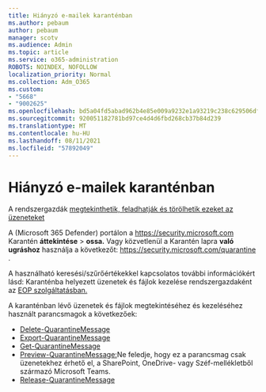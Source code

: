```yaml
---
title: Hiányzó e-mailek karanténban
ms.author: pebaum
author: pebaum
manager: scotv
ms.audience: Admin
ms.topic: article
ms.service: o365-administration
ROBOTS: NOINDEX, NOFOLLOW
localization_priority: Normal
ms.collection: Adm_O365
ms.custom:
- "5668"
- "9002625"
ms.openlocfilehash: bd5a04fd5abad962b4e85e009a9232e1a93219c238c629506df5cfb034453df2
ms.sourcegitcommit: 920051182781bd97ce4d4d6fbd268cb37b84d239
ms.translationtype: MT
ms.contentlocale: hu-HU
ms.lasthandoff: 08/11/2021
ms.locfileid: "57892049"
---
```

# <a name="missing-emails-in-quarantine"></a>Hiányzó e-mailek karanténban

A rendszergazdák [megtekinthetik, feladhatják és törölhetik ezeket az üzeneteket](https://docs.microsoft.com/microsoft-365/security/office-365-security/manage-quarantined-messages-and-files)

A (Microsoft 365 Defender) portálon a <https://security.microsoft.com> Karantén **áttekintése** \> **ossa.** Vagy közvetlenül a Karantén lapra **való ugráshoz** használja a következőt: <https://security.microsoft.com/quarantine> .  

A használható keresési/szűrőértékekkel kapcsolatos további információkért lásd: Karanténba helyezett üzenetek és fájlok kezelése rendszergazdaként az [EOP szolgáltatásban.](https://docs.microsoft.com/microsoft-365/security/office-365-security/manage-quarantined-messages-and-files)

A karanténban lévő üzenetek és fájlok megtekintéséhez és kezeléséhez használt parancsmagok a következőek:

- [Delete-QuarantineMessage](https://docs.microsoft.com/powershell/module/exchange/delete-quarantinemessage)
- [Export-QuarantineMessage](https://docs.microsoft.com/powershell/module/exchange/export-quarantinemessage)
- [Get-QuarantineMessage](https://docs.microsoft.com/powershell/module/exchange/get-quarantinemessage)
- [Preview-QuarantineMessage:](https://docs.microsoft.com/powershell/module/exchange/preview-quarantinemessage)Ne feledje, hogy ez a parancsmag csak üzenetekhez érhető el, a SharePoint, OneDrive- vagy Széf-mellékletből származó Microsoft Teams.
- [Release-QuarantineMessage](https://docs.microsoft.com/powershell/module/exchange/release-quarantinemessage)
